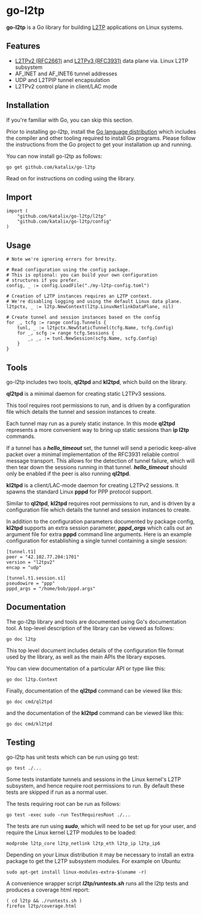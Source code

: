 # go-l2tp

**go-l2tp** is a Go library for building
[L2TP](https://en.wikipedia.org/wiki/Layer_2_Tunneling_Protocol) applications
on Linux systems.

## Features

* [L2TPv2 (RFC2661)](https://tools.ietf.org/html/rfc2661) and [L2TPv3 (RFC3931)](https://tools.ietf.org/html/rfc3931) data plane via. Linux L2TP subsystem
* AF_INET and AF_INET6 tunnel addresses
* UDP and L2TPIP tunnel encapsulation
* L2TPv2 control plane in client/LAC mode

## Installation

If you're familiar with Go, you can skip this section.

Prior to installing go-l2tp, install the [Go language distribution](https://golang.org/dl/)
which includes the compiler and other tooling required to install Go programs.
Please follow the instructions from the Go project to get your installation up and running.

You can now install go-l2tp as follows:

    go get github.com/katalix/go-l2tp

Read on for instructions on coding using the library.

## Import

    import (
        "github.com/katalix/go-l2tp/l2tp"
        "github.com/katalix/go-l2tp/config"
    )

## Usage

	# Note we're ignoring errors for brevity.

	# Read configuration using the config package.
	# This is optional: you can build your own configuration
	# structures if you prefer.
	config, _ := config.LoadFile("./my-l2tp-config.toml")

	# Creation of L2TP instances requires an L2TP context.
	# We're disabling logging and using the default Linux data plane.
	l2tpctx, _ := l2tp.NewContext(l2tp.LinuxNetlinkDataPlane, nil)

	# Create tunnel and session instances based on the config
	for _, tcfg := range config.Tunnels {
		tunl, _ := l2tpctx.NewStaticTunnel(tcfg.Name, tcfg.Config)
		for _, scfg := range tcfg.Sessions {
			_, _, := tunl.NewSession(scfg.Name, scfg.Config)
		}
	}

## Tools

go-l2tp includes two tools, **ql2tpd** and **kl2tpd**, which build on the library.

**ql2tpd** is a minimal daemon for creating static L2TPv3 sessions.

This tool requires root permissions to run, and is driven by a configuration file which
details the tunnel and session instances to create.

Each tunnel may run as a purely static instance.  In this mode **ql2tpd** represents
a more convenient way to bring up static sessions than **ip l2tp** commands.

If a tunnel has a ***hello_timeout*** set, the tunnel will send a periodic keep-alive
packet over a minimal implementation of the RFC3931 reliable control message transport.
This allows for the detection of tunnel failure, which will then tear down the sessions
running in that tunnel.  ***hello_timeout*** should only be enabled if the peer is also
running **ql2tpd**.

**kl2tpd** is a client/LAC-mode daemon for creating L2TPv2 sessions.  It spawns the standard
Linux **pppd** for PPP protocol support.

Similar to **ql2tpd**, **kl2tpd** requires root permissions to run, and is driven by a
configuration file which details the tunnel and session instances to create.

In addition to the configuration parameters documented by package config, **kl2tpd**
supports an extra session parameter, ***pppd_args*** which calls out an argument file
for extra **pppd** command line arguments.  Here is an example configuration for establishing
a single tunnel containing a single session:

    [tunnel.t1]
    peer = "42.102.77.204:1701"
    version = "l2tpv2"
    encap = "udp"

    [tunnel.t1.session.s1]
    pseudowire = "ppp"
    pppd_args = "/home/bob/pppd.args"

## Documentation

The go-l2tp library and tools are documented using Go's documentation tool.  A top-level
description of the library can be viewed as follows:

    go doc l2tp

This top level document includes details of the configuration file format used by the
library, as well as the main APIs the library exposes.

You can view documentation of a particular API or type like this:

    go doc l2tp.Context

Finally, documentation of the **ql2tpd** command can be viewed like this:

    go doc cmd/ql2tpd

and the documentation of the **kl2tpd** command can be viewed like this:

    go doc cmd/kl2tpd

## Testing

go-l2tp has unit tests which can be run using go test:

    go test ./...

Some tests instantiate tunnels and sessions in the Linux kernel's L2TP subsystem,
and hence require root permissions to run.  By default these tests are skipped if
run as a normal user.

The tests requiring root can be run as follows:

    go test -exec sudo -run TestRequiresRoot ./...

The tests are run using ***sudo***, which will need to be set up for your user,
and require the Linux kernel L2TP modules to be loaded:

    modprobe l2tp_core l2tp_netlink l2tp_eth l2tp_ip l2tp_ip6

Depending on your Linux distribution it may be necessary to install an extra package to
get the L2TP subsystem modules.  For example on Ubuntu:

    sudo apt-get install linux-modules-extra-$(uname -r)

A convenience wrapper script ***l2tp/runtests.sh*** runs all the l2tp tests and
produces a coverage html report:

    ( cd l2tp && ./runtests.sh )
    firefox l2tp/coverage.html
